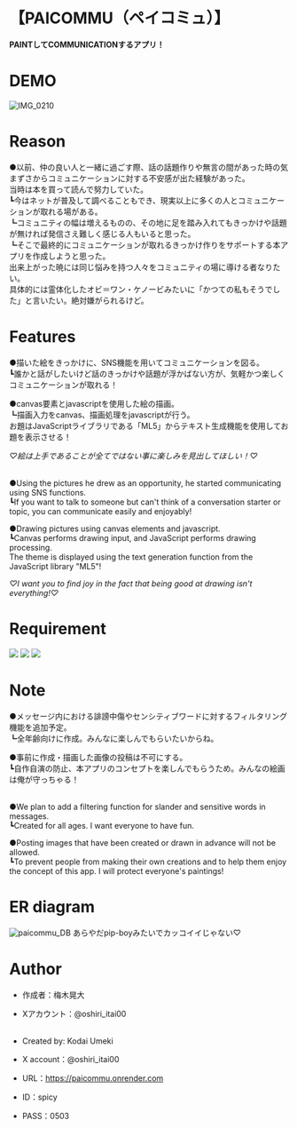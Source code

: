 # 【PAICOMMU（ペイコミュ）】

**PAINTしてCOMMUNICATIONするアプリ！**

# DEMO

![IMG_0210](https://github.com/user-attachments/assets/47dd2de0-5573-40d8-82d3-e44a8f4bfcbe)

# Reason
●以前、仲の良い人と一緒に過ごす際、話の話題作りや無言の間があった時の気まずさからコミュニケーションに対する不安感が出た経験があった。  
 当時は本を買って読んで努力していた。  
┗今はネットが普及して調べることもでき、現実以上に多くの人とコミュニケーションが取れる場がある。  
 ┗コミュニティの幅は増えるものの、その地に足を踏み入れてもきっかけや話題が無ければ発信さえ難しく感じる人もいると思った。  
  ┗そこで最終的にコミュニケーションが取れるきっかけ作りをサポートする本アプリを作成しようと思った。  
   出来上がった暁には同じ悩みを持つ人々をコミュニティの場に導ける者なりたい。  
   具体的には霊体化したオビ＝ワン・ケノービみたいに「かつての私もそうでした」と言いたい。絶対嫌がられるけど。  


# Features

●描いた絵をきっかけに、SNS機能を用いてコミュニケーションを図る。  
┗誰かと話がしたいけど話のきっかけや話題が浮かばない方が、気軽かつ楽しくコミュニケーションが取れる！

●canvas要素とjavascriptを使用した絵の描画。  
┗描画入力をcanvas、描画処理をjavascriptが行う。  
 お題はJavaScriptライブラリである「ML5」からテキスト生成機能を使用してお題を表示させる！

*♡絵は上手であることが全てではない事に楽しみを見出してほしい！♡*<br><br>


●Using the pictures he drew as an opportunity, he started communicating using SNS functions.  
┗If you want to talk to someone but can't think of a conversation starter or topic, you can communicate easily and enjoyably!

●Drawing pictures using canvas elements and javascript.  
┗Canvas performs drawing input, and JavaScript performs drawing processing.  
 The theme is displayed using the text generation function from the JavaScript library "ML5"!

*♡I want you to find joy in the fact that being good at drawing isn't everything!♡*

# Requirement

<img src="https://img.shields.io/badge/-Javascript-F7DF1E.svg?logo=javascript&style=plastic">
<img src="https://img.shields.io/badge/-Rails-CC0000.svg?logo=rails&style=plastic">
<img src="https://img.shields.io/badge/-Ruby-CC342D.svg?logo=ruby&style=plastic">

# Note

●メッセージ内における誹謗中傷やセンシティブワードに対するフィルタリング機能を追加予定。  
┗全年齢向けに作成。みんなに楽しんでもらいたいからね。

●事前に作成・描画した画像の投稿は不可にする。  
┗自作自演の防止、本アプリのコンセプトを楽しんでもらうため。みんなの絵画は俺が守っちゃる！<br><br>


●We plan to add a filtering function for slander and sensitive words in messages.  
┗Created for all ages. I want everyone to have fun.

●Posting images that have been created or drawn in advance will not be allowed.  
┗To prevent people from making their own creations and to help them enjoy the concept of this app. I will protect everyone's paintings!

# ER diagram

![paicommu_DB](https://github.com/user-attachments/assets/12024f41-b898-4d09-94a3-7c9f5aa786ab)
あらやだpip-boyみたいでカッコイイじゃない♡

# Author

* 作成者：梅木晃大
* Xアカウント：@oshiri_itai00<br><br>

* Created by: Kodai Umeki
* X account：@oshiri_itai00

* URL：https://paicommu.onrender.com
* ID：spicy
* PASS：0503
